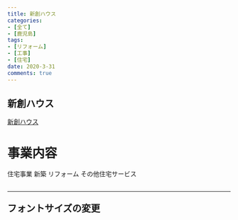```yaml
---
title: 新創ハウス
categories:
- [全て]
- [鹿児島]
tags:
- [リフォーム]
- [工事]
- [住宅]
date: 2020-3-31
comments: true
---
```

<!-- ここから記事を書く -->
## 新創ハウス
[新創ハウス](https://shinsou-kagoshima.com/)
# 事業内容
住宅事業
新築
リフォーム
その他住宅サービス

<h2><HR>フォントサイズの変更</HR></h2>









